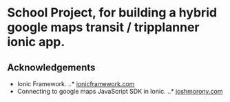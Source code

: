 # School Project, for building a hybrid google maps transit / tripplanner ionic app.

## Acknowledgements
* Ionic Framework.
..* [ionicframework.com](http://ionicframework.com)
* Connecting to google maps JavaScript SDK in Ionic.
..* [joshmorony.com](https://www.joshmorony.com/creating-an-advanced-google-maps-component-in-ionic-2/)
